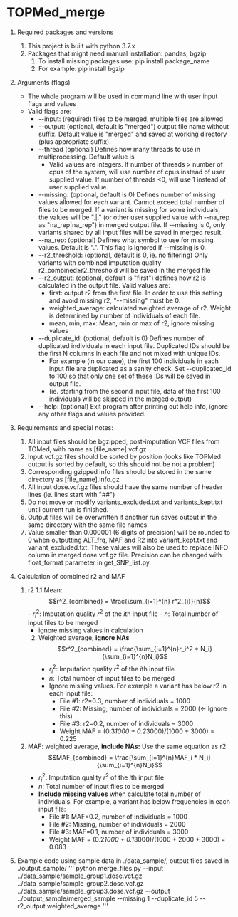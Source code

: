# TOPMed_merge
1. Required packages and versions
    1. This project is built with python 3.7.x
    2. Packages that might need manual installation: pandas, bgzip
        1. To install missing packages use: pip install package_name
        2. For example: pip install bgzip

2. Arguments (flags)
    - The whole program will be used in command line with user input flags and values
    - Valid flags are:
        - --input: (required) files to be merged, multiple files are allowed
        - --output: (optional, default is "merged") output file name without suffix. Default value is "merged" and saved at working directory (plus appropriate suffix).
        - --thread (optional) Defines how many threads to use in multiprocessing. Default value is
            - Valid values are integers. If number of threads > number of cpus of the system, will use number of cpus instead of user supplied value. If number of threads <0, will use 1 instead of user supplied value.
        - --missing: (optional, default is 0) Defines number of missing values allowed for each variant. Cannot exceed total number of files to be merged. If a variant is missing for some individuals, the values will be ".|." (or other user supplied value with --na_rep as "na_rep|na_rep") in merged output file. If --missing is 0, only variants shared by all input files will be saved in merged result.
        - --na_rep: (optional) Defines what symbol to use for missing values. Default is ".". This flag is ignored if --missing is 0.
        - --r2_threshold: (optional, default is 0, ie. no filtering) Only variants with combined imputation quality r2_combined≥r2_threshold will be saved in the merged file
        - --r2_output: (optional, default is "first") defines how r2 is calculated in the output file. Valid values are:
            - first: output r2 from the first file. In order to use this setting and avoid missing r2, "--missing" must be 0.
            - weighted_average: calculated weighted average of r2. Weight is determined by number of individuals of each file.
            - mean, min, max: Mean, min or max of r2, ignore missing values
        - --duplicate_id: (optional, default is 0) Defines number of duplicated individuals in each input file. Duplicated IDs should be the first N columns in each file and not mixed with unique IDs.
            - For example (in our case), the first 100 individuals in each input file are duplicated as a sanity check. Set --duplicated_id to 100 so that only one set of these IDs will be saved in output file.
            - (ie. starting from the second input file, data of the first 100 individuals will be skipped in the merged output)
        - --help: (optional)  Exit program after printing out help info, ignore any other flags and values provided.
3. Requirements and special notes:
    1. All input files should be bgzipped, post-imputation VCF files from TOMed, with name as [file_name].vcf.gz
    2. Input vcf.gz files should be sorted by position (looks like TOPMed output is sorted by default, so this should not be not a problem)
    3. Corresponding gzipped info files should be stored in the same directory as [file_name].info.gz
    4. All input dose.vcf.gz files should have the same number of header lines (ie. lines start with "##")
    5. Do not move or modify variants_excluded.txt and variants_kept.txt until current run is finished.
    6. Output files will be overwritten if another run saves output in the same directory with the same file names.
    7. Value smaller than 0.000001 (6 digits of precision) will be rounded to 0 when outputting ALT_frq, MAF and R2 into variant_kept.txt and variant_excluded.txt. These values will also be used to replace INFO column in merged dose.vcf.gz file. Precision can be changed with float_format parameter in get_SNP_list.py.
4. Calculation of combined r2 and MAF
    1. r2
        1.1 Mean:
            $$r^2_{combined} = \frac{\sum_{i=1}^{n} r^2_{i}}{n}$$
            - $r^2_i$: Imputation quality $r^2$ of the $i$th input file
            - $n$: Total number of input files to be merged
	    - ignore missing values in calculation
        2. Weighted average, **ignore NAs**
            $$r^2_{combined} = \frac{\sum_{i=1}^{n}r_i^2 * N_i}{\sum_{i=1}^{n}N_i}$$
            - $r^2_i$: Imputation quality $r^2$ of the $i$th input file
            - $n$: Total number of input files to be merged
            - Ignore missing values. For example a variant has below r2 in each input file:
                - File #1: r2=0.3, number of individuals = 1000
                - File #2: Missing, number of individuals = 2000 (← Ignore this)
                - File #3: r2=0.2, number of individuals = 3000
                - Weight MAF = (0.3*1000 + 0.2*3000)/(1000 + 3000) = 0.225
    2. MAF: weighted average, **include NAs:** Use the same equation as r2
        $$MAF_{combined} = \frac{\sum_{i=1}^{n}MAF_i * N_i}{\sum_{i=1}^{n}N_i}$$ 
        - $`r^2_i`$: Imputation quality $r^2$ of the $i$th input file
        - $n$: Total number of input files to be merged
        - **Include missing values** when calculate total number of individuals. For example, a variant has below frequencies in each input file:
            - File #1: MAF=0.2, number of individuals = 1000
            - File #2: Missing, number of individuals = 2000
            - File #3: MAF=0.1, number of individuals = 3000
            - Weight MAF = (0.2*1000 + 0.1*3000)/(1000 + 2000 + 3000) = 0.083
5. Example code using sample data in ./data_sample/, output files saved in ./output_sample/
'''
python merge_files.py --input ../data_sample/sample_group1.dose.vcf.gz ../data_sample/sample_group2.dose.vcf.gz ../data_sample/sample_group3.dose.vcf.gz --output ../output_sample/merged_sample --missing 1 --duplicate_id 5 --r2_output weighted_average
'''
